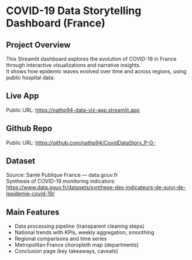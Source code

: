 # COVID-19 Data Storytelling Dashboard (France)

## Project Overview
This Streamlit dashboard explores the evolution of COVID-19 in France through interactive visualizations and narrative insights.  
It shows how epidemic waves evolved over time and across regions, using public hospital data.

## Live App
Public URL: https://nathp94-data-viz-app.streamlit.app

## Github Repo

Public URL: https://github.com/nathp94/CovidDataStory_P-G-

## Dataset
Source: Santé Publique France — data.gouv.fr  
Synthesis of COVID-19 monitoring indicators:  
https://www.data.gouv.fr/datasets/synthese-des-indicateurs-de-suivi-de-lepidemie-covid-19/

## Main Features
- Data processing pipeline (transparent cleaning steps)
- National trends with KPIs, weekly aggregation, smoothing
- Regional comparisons and time series
- Metropolitan France choropleth map (departments)
- Conclusion page (key takeaways, caveats)
